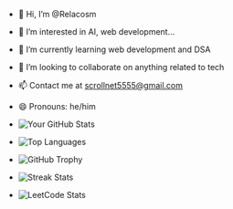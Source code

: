 - 👋 Hi, I’m @Relacosm
- 👀 I’m interested in AI, web development...
- 🌱 I’m currently learning web development and DSA
- 💞️ I’m looking to collaborate on anything related to tech
- 📫 Contact me at scrollnet5555@gmail.com
- 😄 Pronouns: he/him

- ![Your GitHub Stats](https://github-readme-stats.vercel.app/api?username=Relacosm&show_icons=true&hide_title=true&theme=radical)

- ![Top Languages](https://github-readme-stats.vercel.app/api/top-langs/?username=Relacosm&layout=compact&theme=radical)

- ![GitHub Trophy](https://github-profile-trophy.vercel.app/?username=Relacosm&theme=radical&row=1&column=3&margin-w=15&margin-h=15)

- ![Streak Stats](https://github-readme-streak-stats.herokuapp.com/?user=Relacosm&theme=dark)

- ![LeetCode Stats](https://leetcode.card.workers.dev/?username=Relacosm&theme=dark) <!-- Replace with your actual LeetCode username -->

